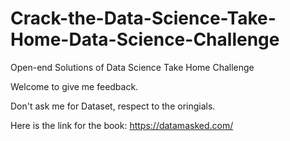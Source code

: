 # Crack-the-Data-Science-Take-Home-Data-Science-Challenge
Open-end Solutions of Data Science Take Home Challenge

Welcome to give me feedback. 

Don't ask me for Dataset, respect to the oringials.

Here is the link for the book: https://datamasked.com/